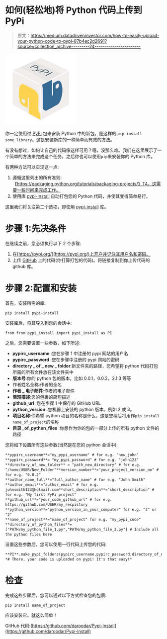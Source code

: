 # 如何(轻松地)将 Python 代码上传到 PyPi

> 原文：<https://medium.datadriveninvestor.com/how-to-easily-upload-your-python-code-to-pypi-87b4ec2d2691?source=collection_archive---------24----------------------->

![](img/073d861ba62993c1d4dd49b58208c571.png)

你一定使用过 [PyPi](https://pypi.org/) 包来安装 Python 中的新包。是这样的:`pip install some_library`。这是安装新库的一种简单而有效的方法。

有没有想过，如何让自己的代码像这样可用？嗯，没那么难。我们在这里展示了一个简单的方法来完成这个任务，之后你也可以使用`pip`来安装你的 Python 库。

有两种方法可以实现这一点:

1.  遵循这里列出的所有准则:【https://packaging.python.org/tutorials/packaging-projects/】T4。这需要一些时间来完成工作。
2.  使用库 [pypi-install](https://github.com/daroodar/Pypi-Install) 自动打包您的 Python 代码，并使其变得简单易行。

这里我们将关注第二个选项，即使用 [pypi-install](https://github.com/daroodar/Pypi-Install) 库。

# 步骤 1:先决条件

在继续之前，您必须执行以下 2 个步骤:

1.  在[https://pypi.org/](https://pypi.org/)上开户并记住其用户名和密码。
2.  上传 [GitHub](https://github.com/) 上的代码(你打算打包的代码)。将链接复制到你上传代码的 github 库。

# 步骤 2:配置和安装

首先，安装所需的库:

```
pip install pypi-install
```

安装库后，将其导入到您的会话中:

```
from from pypi_install import pypi_install as PI
```

之后，您需要设置一些参数，如下所述:

*   **pypirc_username** :您在步骤 1 中注册的 pypi 网站的用户名
*   **pypirc_password** :您在步骤中注册的 pypi 网站的密码
*   **directory _ of _ new _ folder**:新文件夹的路径，您希望将 python 代码打包所需的所有文件放在该文件夹中
*   **版本号**:你的 python 包的版本。比如 0.0.1，0.0.2，2.1.3 等等
*   作者姓名全称:作者的全名
*   **作者 _ 电子邮件**:作者的电子邮件
*   **简短描述**:您的包裹的简短描述
*   **github_url** :您在步骤 1 中保存的 GitHub URL
*   **python_version** :您机器上安装的 python 版本。例如 2 或 3。
*   **项目名称**:你希望 python 项目的名称是什么。这是您稍后将用作`pip install name_of_project`的名称
*   **目录 _of_python_files** :你想作为你的包的一部分上传的所有 python 文件的路径

您将如下设置所有这些参数(当然是在您的 python 会话中):

```
**pypirc_username**="my_pypi_username" # for e.g. "new_john"
**pypirc_password**= "my_pypi_password" # for e.g. "john123"
**directory_of_new_folder** = "path_new_directory" # for e.g. "/home/USER/New_Folder"**version_number**="your_project_version_no" # for e.g. "0.0.2"
**author_name_full**="full_author_name" # for e.g. "John Smith"
**author_email**="author_email" # for e.g. johnsmith123@hotmail.com**short_description**="short_description" # for e.g. "My first PyPi project"
**github_url**="your_code_github_url" # for e.g. https://github.com/USER/my_respistory
**python_version**="python_version_in_your_computer" for e.g. "3" or "2"
**name_of_project**="name_of_project" for e.g. "my_pypi_code"
**directory_of_python_files**=["PATH/my_python_file_1.py","PATH/my_python_file_2.py"] # Include all the python files here
```

设置这些参数后，您可以使用一行代码上传您的代码:

```
**PI**.make_pypi_folders(pypirc_username,pypirc_password,directory_of_new_folder,name_of_project,directory_of_python_files,version_number,author_name_full,author_email,short_description,github_url,python_version) *# There, your code is uploaded on pypi! It's that easy!*
```

# 检查

完成这些步骤后，您可以通过以下方式检查您的包裹:

```
pip install name_of_project
```

应该安装它。就这么简单！

GitHub 代码:[https://github.com/daroodar/Pypi-Install](https://github.com/daroodar/Pypi-Install)